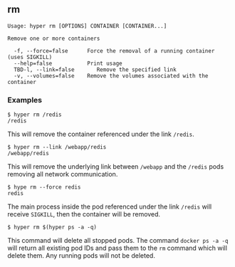 ## rm

    Usage: hyper rm [OPTIONS] CONTAINER [CONTAINER...]

    Remove one or more containers

      -f, --force=false      Force the removal of a running container (uses SIGKILL)
      --help=false           Print usage
      TBD-l, --link=false       Remove the specified link
      -v, --volumes=false    Remove the volumes associated with the container

### Examples

    $ hyper rm /redis
    /redis

This will remove the container referenced under the link `/redis`.

    $ hyper rm --link /webapp/redis
    /webapp/redis

This will remove the underlying link between `/webapp` and the `/redis` pods removing all network communication.

    $ hype rm --force redis
    redis

The main process inside the pod referenced under the link `/redis` will receive `SIGKILL`, then the container will be removed.

    $ hyper rm $(hyper ps -a -q)

This command will delete all stopped pods. The command `docker ps -a -q` will return all existing pod IDs and pass them to the `rm` command which will delete them. Any running pods will not be deleted.
